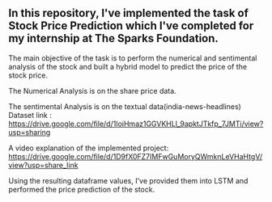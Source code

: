 ## In this repository, I've implemented the task of Stock Price Prediction which I've completed for my internship at The Sparks Foundation.

The main objective of the task is to perform the numerical and sentimental analysis of the stock and built a hybrid model to predict the price of the stock price.

The Numerical Analysis is on the share price data.
 
The sentimental Analysis is on the textual data(india-news-headlines) Dataset link : https://drive.google.com/file/d/1IoiHmaz1GGVKHLl_9apktJTkfp_7JMTi/view?usp=sharing

A video explanation of the implemented project: https://drive.google.com/file/d/1D9fX0FZ7IMFwGuMoryQWmknLeVHaHtgV/view?usp=share_link

Using the resulting dataframe values, I've provided them into LSTM and performed the price prediction of the stock.

